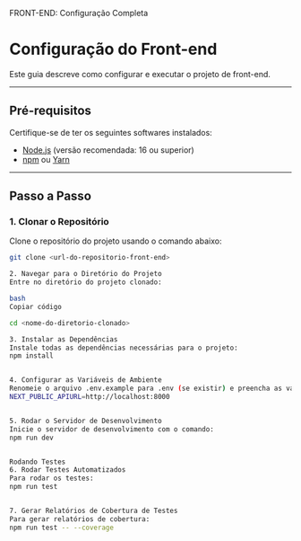 
FRONT-END: Configuração Completa

# Configuração do Front-end

Este guia descreve como configurar e executar o projeto de front-end.

---

## Pré-requisitos

Certifique-se de ter os seguintes softwares instalados:

- [Node.js](https://nodejs.org/) (versão recomendada: 16 ou superior)
- [npm](https://www.npmjs.com/) ou [Yarn](https://yarnpkg.com/)

---

## Passo a Passo

### 1. Clonar o Repositório
Clone o repositório do projeto usando o comando abaixo:
```bash
git clone <url-do-repositorio-front-end>

2. Navegar para o Diretório do Projeto
Entre no diretório do projeto clonado:

bash
Copiar código

cd <nome-do-diretorio-clonado>

3. Instalar as Dependências
Instale todas as dependências necessárias para o projeto:
npm install


4. Configurar as Variáveis de Ambiente
Renomeie o arquivo .env.example para .env (se existir) e preencha as variáveis necessárias. Exemplo:
NEXT_PUBLIC_APIURL=http://localhost:8000


5. Rodar o Servidor de Desenvolvimento
Inicie o servidor de desenvolvimento com o comando:
npm run dev


Rodando Testes
6. Rodar Testes Automatizados
Para rodar os testes:
npm run test


7. Gerar Relatórios de Cobertura de Testes
Para gerar relatórios de cobertura:
npm run test -- --coverage


